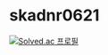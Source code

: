 # skadnr0621 

[![Solved.ac
프로필](http://mazassumnida.wtf/api/v2/generate_badge?boj=skadnr0621)](https://solved.ac/skadnr0621)
